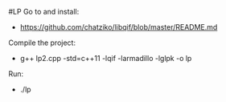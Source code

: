 #LP
Go to and install:
- https://github.com/chatziko/libqif/blob/master/README.md

Compile the project:
- g++ lp2.cpp -std=c++11 -lqif -larmadillo -lglpk -o lp

Run: 
- ./lp
